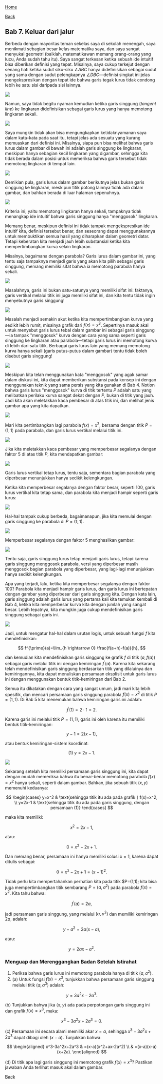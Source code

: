 [Home](../)

[Back](./)


## Bab 7. Keluar dari jalur

Berbeda dengan mayoritas teman sekelas saya di sekolah menengah, saya menikmati sebagian besar kelas matematika saya, dan saya sangat menyukai geometri (baiklah, matematikawan memang orang-orang yang lucu, Anda sudah tahu itu). Saya sangat terkesan ketika sebuah ide intuitif bisa diberikan definisi yang tepat. Misalnya, saya cukup terkejut dengan senang hati ketika sudut siku-siku $\angle ABC$ hanya didefinisikan sebagai sudut yang sama dengan sudut pelengkapnya $\angle DBC$—definisi singkat ini jelas mengekspresikan dengan tepat ide bahwa garis tegak lurus tidak condong lebih ke satu sisi daripada sisi lainnya.

![](attachment/Pasted%20image%2020250622100435.png)

Namun, saya tidak begitu nyaman kemudian ketika garis singgung (*tangent line*) ke lingkaran didefinisikan sebagai garis lurus yang hanya memotong lingkaran sekali.

![](attachment/Pasted%20image%2020250622100535.png)

Saya mungkin tidak akan bisa mengungkapkan ketidaknyamanan saya dalam kata-kata pada saat itu, tetapi jelas ada sesuatu yang kurang memuaskan dari definisi ini. Misalnya, siapa pun bisa melihat bahwa garis lurus dalam gambar di bawah ini adalah garis singgung ke lingkaran, meskipun hanya sebagian kecil lingkaran yang digambar, sehingga kita tidak berada dalam posisi untuk memeriksa bahwa garis tersebut tidak memotong lingkaran di tempat lain. 

![](attachment/Pasted%20image%2020250622100641.png)

Demikian pula, garis lurus dalam gambar berikutnya jelas bukan garis singgung ke lingkaran, meskipun titik potong lainnya tidak ada dalam gambar, dan bahkan berada di luar halaman sepenuhnya. 

![](attachment/Pasted%20image%2020250622100701.png)

Kriteria ini, yaitu memotong lingkaran hanya sekali, tampaknya tidak menangkap ide intuitif bahwa garis singgung hanya "menggosok" lingkaran.

Memang benar, meskipun definisi ini tidak tampak mengekspresikan ide intuitif kita, definisi tersebut benar, dan seseorang dapat menggunakannya untuk membuktikan semua hasil yang diharapkan dalam geometri datar. Tetapi keberatan kita menjadi jauh lebih substansial ketika kita mempertimbangkan kurva selain lingkaran.

Misalnya, bagaimana dengan parabola? Garis lurus dalam gambar ini, yang tentu saja tampaknya menjadi garis yang akan kita pilih sebagai garis singgung, memang memiliki sifat bahwa ia memotong parabola hanya sekali. 

![](attachment/Pasted%20image%2020250622100816.png)

Masalahnya, garis ini bukan satu-satunya yang memiliki sifat ini: faktanya, garis vertikal melalui titik ini juga memiliki sifat ini, dan kita tentu tidak ingin menyebutnya garis singgung!

![](attachment/Pasted%20image%2020250622100832.png)

Masalah menjadi semakin akut ketika kita mempertimbangkan kurva yang sedikit lebih rumit, misalnya grafik dari $f(x)=x^3$. Sepertinya masuk akal untuk menyebut garis lurus tebal dalam gambar ini sebagai garis singgung—ia tampak "menggosok" kurva dengan cara yang sama seperti garis singgung ke lingkaran atau parabola—tetapi garis lurus ini memotong kurva di lebih dari satu titik. Berbagai garis lurus lain yang memang memotong kurva hanya sekali (garis putus-putus dalam gambar) tentu tidak boleh disebut garis singgung!

![](attachment/Pasted%20image%2020250622100916.png)

Meskipun kita telah menggunakan kata "menggosok" yang agak samar dalam diskusi ini, kita dapat memberikan substansi pada konsep ini dengan menggunakan teknik yang sama persis yang kita gunakan di Bab 4. Notion bahwa garis lurus "menggosok" kurva di titik tertentu $P$ adalah satu yang melibatkan perilaku kurva sangat dekat dengan $P$, bukan di titik yang jauh. Jadi kita akan meletakkan kaca pembesar di atas titik ini, dan melihat jenis gambar apa yang kita dapatkan.

![](attachment/Pasted%20image%2020250622100942.png)

Mari kita pertimbangkan lagi parabola $f(x)=x^2$, bersama dengan titik $P=(1,1)$ pada parabola, dan garis lurus vertikal melalui titik ini.

![](attachment/Pasted%20image%2020250622101004.png)

Jika kita meletakkan kaca pembesar yang memperbesar segalanya dengan faktor 5 di atas titik $P$, kita mendapatkan gambar:

![](attachment/Pasted%20image%2020250622101024.png)

Garis lurus vertikal tetap lurus, tentu saja, sementara bagian parabola yang diperbesar menunjukkan hanya sedikit kelengkungan.

Ketika kita memperbesar segalanya dengan faktor besar, seperti 100, garis lurus vertikal kita tetap sama, dan parabola kita menjadi hampir seperti garis lurus:

![](attachment/Pasted%20image%2020250622101053.png)

Hal-hal tampak cukup berbeda, bagaimanapun, jika kita memulai dengan garis singgung ke parabola di $P=(1,1)$.

![](attachment/Pasted%20image%2020250622101118.png)

Memperbesar segalanya dengan faktor 5 menghasilkan gambar:

![](attachment/Pasted%20image%2020250622101131.png)

Tentu saja, garis singgung lurus tetap menjadi garis lurus, tetapi karena garis singgung menggosok parabola, versi yang diperbesar masih menggosok bagian parabola yang diperbesar, yang lagi-lagi menunjukkan hanya sedikit kelengkungan.

Apa yang terjadi, lalu, ketika kita memperbesar segalanya dengan faktor 100? Parabola kita menjadi hampir garis lurus, dan garis lurus ini bertepatan dengan gambar yang diperbesar dari garis singgung kita. Dengan kata lain, garis singgung adalah garis lurus yang pertama kali kita temukan kembali di Bab 4, ketika kita memperbesar kurva kita dengan jumlah yang sangat besar. Lebih tepatnya, kita mungkin juga cukup mendefinisikan garis singgung sebagai garis ini.

![](attachment/Pasted%20image%2020250622101241.png)

Jadi, untuk mengatur hal-hal dalam urutan logis, untuk sebuah fungsi $f$ kita mendefinisikan:

$$
f^{\prime}(a)=\lim_{h \rightarrow 0} \frac{f(a+h)-f(a)}{h},
$$

dan kemudian kita mendefinisikan garis singgung ke grafik $f$ di titik $(a, f(a))$ sebagai garis melalui titik ini dengan kemiringan $f^{\prime}(a)$. Karena kita sekarang telah mendefinisikan garis singgung berdasarkan titik yang dilaluinya dan kemiringannya, kita dapat menuliskan persamaan eksplisit untuk garis lurus ini dengan menggunakan bentuk titik-kemiringan dari Bab 2.

Semua itu dikatakan dengan cara yang sangat umum, jadi mari kita lebih spesifik, dan mencari persamaan garis singgung parabola $f(x)=x^2$ di titik $P=(1,1)$. Di Bab 5 kita menemukan bahwa kemiringan garis ini adalah:

$$
f^{\prime}(1)=2 \cdot 1=2.
$$

Karena garis ini melalui titik $P=(1,1)$, garis ini oleh karena itu memiliki bentuk titik-kemiringan:

$$
y-1=2(x-1),
$$

atau bentuk kemiringan-sistem koordinat:

$$
\text {(1) }y=2x-1.
$$

![](attachment/Pasted%20image%2020250622101358.png)

Sekarang setelah kita memiliki persamaan garis singgung ini, kita dapat dengan mudah memeriksa bahwa itu benar-benar memotong parabola $f(x)=x^2$ hanya sekali, seperti dalam gambar. Bahkan, jika sebuah titik $(x, y)$ memenuhi keduanya:

$$
\begin{cases}
y=x^2 & \text{sehingga titik itu ada pada grafik } f(x)=x^2, \\
y=2x-1 & \text{sehingga titik itu ada pada garis singgung, dengan persamaan (1)}
\end{cases}
$$

maka kita memiliki:

$$
x^2=2x-1,
$$

atau:

$$
0=x^2-2x+1.
$$

Dan memang benar, persamaan ini hanya memiliki solusi $x=1$, karena dapat ditulis sebagai:

$$
0=x^2-2x+1=(x-1)^2.
$$

Tidak perlu kita mempertahankan perhatian kita pada titik $P=(1,1); kita bisa juga mempertimbangkan titik sembarang $P=\left(a, a^2\right)$ pada parabola $f(x)=x^2$. Kita tahu bahwa:

$$
f^{\prime}(a)=2a,
$$

jadi persamaan garis singgung, yang melalui $\left(a, a^2\right)$ dan memiliki kemiringan $2a$, adalah:

$$
y-a^2=2a(x-a),
$$

atau:

$$
y=2ax-a^2.
$$

### Menguap dan Merenggangkan Badan Setelah Istirahat

1. Periksa bahwa garis lurus ini memotong parabola hanya di titik $\left(a, a^2\right)$.
2. (a) Untuk fungsi $f(x)=x^3$, tunjukkan bahwa persamaan garis singgung melalui titik $\left(a, a^3\right)$ adalah:

$$
y=3a^2x-2a^3.
$$

(b) Tunjukkan bahwa jika $(x, y)$ ada pada perpotongan garis singgung ini dan grafik $f(x)=x^3$, maka:

$$
x^3-3a^2x+2a^3=0.
$$

(c) Persamaan ini secara alami memiliki akar $x=a$, sehingga $x^3-3a^2x+2a^3$ dapat dibagi oleh $(x-a)$. Tunjukkan bahwa:

$$
\begin{aligned}
x^3-3a^2x+2a^3 & =(x-a)(x^2+ax-2a^2) \\
& =(x-a)(x-a)(x+2a).
\end{aligned}
$$

(d) Di titik apa lagi garis singgung ini memotong grafik $f(x)=x^3$? Pastikan jawaban Anda terlihat masuk akal dalam gambar.

[Back](./)
